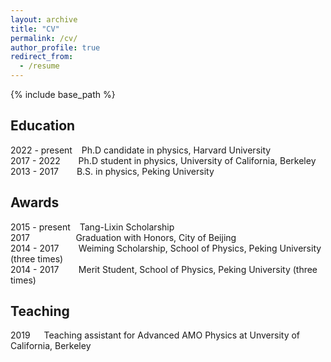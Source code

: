 ```yaml
---
layout: archive
title: "CV"
permalink: /cv/
author_profile: true
redirect_from:
  - /resume
---
```


{% include base_path %}

Education
-----
2022 - present  &ensp; Ph.D candidate in physics, Harvard University  
2017 - 2022 &emsp;&ensp; Ph.D student in physics, University of California, Berkeley  
2013 - 2017 &emsp;&ensp; B.S. in physics, Peking University  
 

Awards
-----
2015 - present &ensp; Tang-Lixin Scholarship  
2017 &emsp;&emsp;&emsp;&emsp;&ensp;&thinsp;  Graduation with Honors, City of Beijing  
2014 - 2017 &emsp;&ensp;&thinsp;  Weiming Scholarship, School of Physics, Peking University (three times)  
2014 - 2017 &emsp;&ensp;&thinsp;  Merit Student, School of Physics, Peking University (three times)  

  
Teaching
-----
2019 &emsp; Teaching assistant for Advanced AMO Physics at Unversity of California, Berkeley
  
  
<!-- Talks
======
  <ul>{% for post in site.talks %}
    {% include archive-single-talk-cv.html %}
  {% endfor %}</ul> -->

